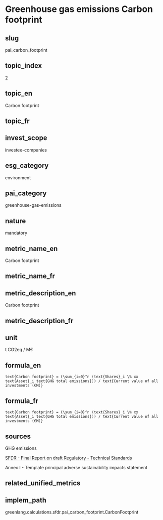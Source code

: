 # Greenhouse gas emissions Carbon footprint


## slug

pai_carbon_footprint

## topic_index

2

## topic_en

Carbon footprint

## topic_fr



## invest_scope

investee-companies

## esg_category

environment

## pai_category

greenhouse-gas-emissions

## nature

mandatory

## metric_name_en

Carbon footprint

## metric_name_fr



## metric_description_en

Carbon footprint

## metric_description_fr



## unit

t CO2eq / M€

## formula_en


`text{Carbon footprint} = (\sum_{i=0}^n (text{Shares}_i \% xx text{Asset}_i text{GHG total emissions})) / text{Current value of all investments (€M)}`


## formula_fr


`text{Carbon footprint} = (\sum_{i=0}^n (text{Shares}_i \% xx text{Asset}_i text{GHG total emissions})) / text{Current value of all investments (€M)}`


## sources


GHG emissions  

[SFDR - Final Report on draft Regulatory - Technical Standards](https://www.eiopa.europa.eu/sites/default/files/publications/reports/jc-2021-03-joint-esas-final-report-on-rts-under-sfdr.pdf)  

Annex I - Template principal adverse sustainability impacts statement
 

## related_unified_metrics



## implem_path

greenlang.calculations.sfdr.pai_carbon_footprint.CarbonFootprint
            